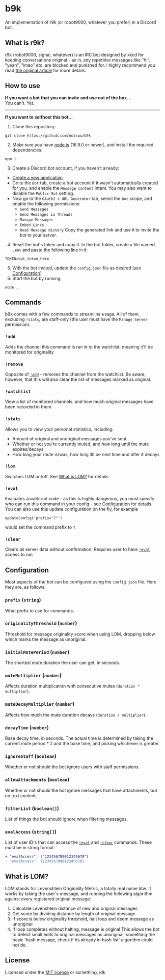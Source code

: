 # b9k
An implementation of r9k (or robot9000, whatever you prefer) in a Discord bot.
## What is r9k?
r9k (robot9000, signal, whatever) is an IRC bot designed by xkcd for keeping conversations original - as in, any repetitive messages like "hi", "yeah", "lmao" etc. are blocked and punished for. I highly recommend you read [the original article](https://blog.xkcd.com/2008/01/14/robot9000-and-xkcd-signal-attacking-noise-in-chat/) for more details.
## How to use
**If you want a bot that you can invite and use out of the box...**<br>
You can't. Yet.<hr>
**If you want to selfhost this bot...**<br>
1. Clone this repository:
```
git clone https://github.com/notsuu/b9k
```
2. Make sure you have [node.js](https://nodejs.org/) (16.9.0 or newer), and install the required dependencies:
```
npm i
```
3. Create a Discord bot account, if you haven't already:
  - [Create a new application](https://discord.com/developers/applications?new_application=true)
  - Go to the `Bot` tab, create a bot account if it wasn't automatically created for you, and enable the `Message Content` intent. You may also want to disable the `Public Bot` setting.
  - Now go to the `OAuth2 > URL Generator` tab, select the `bot` scope, and enable the following permissions:
    - `Send Messages`
    - `Send Messages in Threads`
    - `Manage Messages`
    - `Embed Links`
    - `Read Message History`
    Copy the generated link and use it to invite the bot to your server.
4. Reset the bot's token and copy it. In the bot folder, create a file named `.env` and paste the following line in it:
  ```
  TOKEN=bot_token_here
  ```
5. With the bot invited, update the `config.json` file as desired (see [Configuration](README.md#Configuration))
6. Start the bot by running
  ```
  node .
  ```
## Commands
b9k comes with a few commands to streamline usage. All of them, excluding `!stats`, are staff-only (the user must have the `Manage Server` permission).
### `!add`
Adds the channel this command is ran in to the watchlist, meaning it'll be monitored for originality
### `!remove`
Opposite of [`!add`](README.md#add) - removes the channel from the watchlist. Be aware, however, that this will also clear the list of messages marked as original.
### `!watchlist`
View a list of monitored channels, and how much original messages have been recorded in them.
### `!stats`
Allows you to view your personal statistics, including:
- Amount of original and unoriginal messages you've sent
- Whether or not you're currently muted, and how long until the mute expires/decays
- How long your mute is/was, how long itll be next time and after it decays
### `!lom`
Switches LOM on/off. See [What is LOM?](README.md#what-is-lom) for details.
### `!eval`
Evaluates JavaScript code - as this is highly dangerous, you must specify who can run this command in your config - see [Configuration](README.md#Configuration) for details.
You can also use this update configuration on the fly, for example
```
updateConfig('prefix="?"')
```
would set the command prefix to `?`.
### `!clear`
Clears *all* server data without confirmation. Requires user to have [`!eval`](README.md#eval) access to run.
## Configuration
Most aspects of the bot can be configured using the `config.json` file. Here they are, as follows:
### `prefix` (`string`)
What prefix to use for commands.
### `originalityThreshold` (`number`)
Threshold for message originality score when using LOM, dropping below which marks the message as unoriginal.
### `initialMutePeriod` (`number`)
The shortest mute duration the user can get, in seconds.
### `muteMultiplier` (`number`)
Affects duration multiplication with consecutive mutes (`duration * multiplier`).
### `muteDecayMultiplier` (`number`)
Affects how much the mute duration decays (`duration / multiplier`).
### `decayTime` (`number`)
Base decay time, in seconds. The actual time is determined by taking the current mute period * 2 and the base time, and picking whichever is greater.
### `ignoreStaff` (`boolean`)
Whether or not should the bot ignore users with staff permissions.
### `allowAttachments` (`boolean`)
Whether or not should the bot ignore messages that have attachments, but no text content.
### `filterList` (`boolean[]`)
List of things the bot should ignore when filtering messages.
### `evalAccess` (`string[]`)
List of user ID's that can access the [`!eval`](README.md#eval) and [`!clear`](README.md#clear) commands. These must be in string format:
```diff
+ "evalAccess": ["123456789012345678"]
- "evalAccess": [123456789012345678]
```
## What is LOM?
LOM stands for Levenshtein Originality Metric, a totally real name btw. It works by taking the user's message, and running the following algorithm against every registered original message:
1. Calculate Levenshtein distance of new and original messages
2. Get score by dividing distance by length of original message
3. If score is below originality threshold, halt loop and deem message as unoriginal
4. If loop completes without halting, message is original
This allows the bot to detect small edits to original messages as unoriginal, something the basic 'hash message, check if its already in hash list' algorithm could not do.
## License
Licensed under the [MIT license](LICENSE) or something, idk
